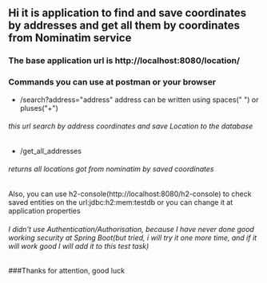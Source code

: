 ## Hi it is application to find and save coordinates by addresses and get all them by coordinates from Nominatim service
### The base application url is http://localhost:8080/location/
### Commands you can use at postman or your browser
- /search?address="address" address can be written using spaces(" ") or pluses("+")
###### this url search by address coordinates and save Location to the database
- /get_all_addresses
###### returns all locations got from nominatim by saved coordinates
Also, you can use h2-console(http://localhost:8080/h2-console) to check saved entities 
on the url:jdbc:h2:mem:testdb or you can change it at application properties
###### I didn't use Authentication/Authorisation, because I have never done good working security at Spring Boot(but tried, i will try it one more time, and if it will work good I will add it to this test task)
###Thanks for attention, good luck